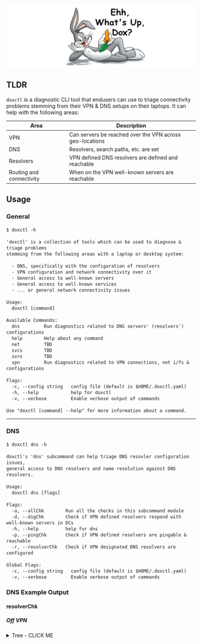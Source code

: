 ![dox logo](https://github.com/slmingol/doxctl/blob/main/imgs/whats_up_dox__banner.png?raw=true)

## TLDR
`doxctl` is a diagnostic CLI tool that endusers can use to triage connectivity problems stemming from their VPN & DNS setups on their laptops. It can help with the following areas:

| Area | Description |
| ---- | ----------- |
| VPN  | Can servers be reached over the VPN across geo-locations |
| DNS  | Resolvers, search paths, etc. are set |
| Resolvers | VPN defined DNS resolvers are defined and reachable |
| Routing and connectivity | When on the VPN well-known servers are reachable |

## Usage
### General
```
$ doxctl -h

'doxctl' is a collection of tools which can be used to diagnose & triage problems
stemming from the following areas with a laptop or desktop system:

  - DNS, specifically with the configuration of resolvers
  - VPN configuration and network connectivity over it
  - General access to well-known servers
  - General access to well-known services
  - ... or general network connectivity issues

Usage:
  doxctl [command]

Available Commands:
  dns         Run diagnostics related to DNS servers' (resolvers') configurations
  help        Help about any command
  net         TBD
  svcs        TBD
  svrs        TBD
  vpn         Run diagnostics related to VPN connections, net i/fs & configurations

Flags:
  -c, --config string   config file (default is $HOME/.doxctl.yaml)
  -h, --help            help for doxctl
  -v, --verbose         Enable verbose output of commands

Use "doxctl [command] --help" for more information about a command.
```

------------------------------------------------------------------------------

### DNS
```
$ doxctl dns -h

doxctl's 'dns' subcommand can help triage DNS resovler configuration issues,
general access to DNS resolvers and name resolution against DNS resolvers.

Usage:
  doxctl dns [flags]

Flags:
  -a, --allChk        Run all the checks in this subcommand module
  -d, --digChk        Check if VPN defined resolvers respond with well-known servers in DCs
  -h, --help          help for dns
  -p, --pingChk       Check if VPN defined resolvers are pingable & reachable
  -r, --resolverChk   Check if VPN designated DNS resolvers are configured

Global Flags:
  -c, --config string   config file (default is $HOME/.doxctl.yaml)
  -v, --verbose         Enable verbose output of commands
```

### DNS Example Output

#### resolverChk

##### Off VPN
<details><summary>Tree - CLICK ME</summary>
<p>
```
$ doxctl dns -r

**NOTE:** Using config file: /Users/smingolelli/.doxctl.yaml


┌───────────────────────────────────────────────────────────────────────────┐
│ VPN defined DNS Resolver Checks                                           │
├──────────────────────────────────────────┬────────────────────────────────┤
│ PROPERTY DESCRIPTION                     │ VALUE                          │
├──────────────────────────────────────────┼────────────────────────────────┤
│ DomainName defined?                      │ unset                          │
│ SearchDomains defined?                   │ unset                          │
│ ServerAddresses defined?                 │ unset                          │
└──────────────────────────────────────────┴────────────────────────────────┘

** NOTE:** Any values of unset indicate that the VPN client is not defining DNS resolver(s) properly!


```
</p>
</details>

##### On VPN
<details><summary>Tree - CLICK ME</summary>
<p>
```
$ doxctl dns -r

**NOTE:** Using config file: /Users/smingolelli/.doxctl.yaml


┌───────────────────────────────────────────────────────────────────────────┐
│ VPN defined DNS Resolver Checks                                           │
├──────────────────────────────────────────┬────────────────────────────────┤
│ PROPERTY DESCRIPTION                     │ VALUE                          │
├──────────────────────────────────────────┼────────────────────────────────┤
│ DomainName defined?                      │ set                            │
│ SearchDomains defined?                   │ set                            │
│ ServerAddresses defined?                 │ set                            │
└──────────────────────────────────────────┴────────────────────────────────┘

** NOTE:** Any values of unset indicate that the VPN client is not defining DNS resolver(s) properly!


```
</p>
</details>

#### pingChk

##### Off VPN
<details><summary>Tree - CLICK ME</summary>
<p>
```
$ doxctl dns -p

**NOTE:** Using config file: /Users/smingolelli/.doxctl.yaml

┌──────────────────────────────────────────────────────────────────────────────────┐
│ VPN defined DNS Resolver Connectivity Checks                                     │
├──────────────────────────────────────────┬───────────────┬───────────────┬───────┤
│                     PROPERTY DESCRIPTION │            IP │       NET I/F │ VALUE │
├──────────────────────────────────────────┼───────────────┼───────────────┼───────┤
└──────────────────────────────────────────┴───────────────┴───────────────┴───────┘

** WARN:** Your VPN client does not appear to be defining any DNS resolver(s) properly,
           you're either not connected via VPN or it's misconfigured!



```
</p>
</details>

##### On VPN
<details><summary>Tree - CLICK ME</summary>
<p>
```
$ doxctl dns -p

**NOTE:** Using config file: /Users/smingolelli/.doxctl.yaml

┌──────────────────────────────────────────────────────────────────────────────────┐
│ VPN defined DNS Resolver Connectivity Checks                                     │
├──────────────────────────────────────────┬───────────────┬───────────────┬───────┤
│ PROPERTY DESCRIPTION                     │ IP            │ NET I/F       │ VALUE │
├──────────────────────────────────────────┼───────────────┼───────────────┼───────┤
│ Resovler is pingable?                    │ 10.5.0.18     │ utun2         │ true  │
│ Reachable via TCP?                       │ 10.5.0.18     │ utun2         │ true  │
│ Reachable via UDP?                       │ 10.5.0.18     │ utun2         │ true  │
├──────────────────────────────────────────┼───────────────┼───────────────┼───────┤
│ Resovler is pingable?                    │ 10.5.0.19     │ utun2         │ true  │
│ Reachable via TCP?                       │ 10.5.0.19     │ utun2         │ true  │
│ Reachable via UDP?                       │ 10.5.0.19     │ utun2         │ true  │
└──────────────────────────────────────────┴───────────────┴───────────────┴───────┘



```
</p>
</details>

#### digChk

##### Off VPN
<details><summary>Tree - CLICK ME</summary>
<p>
```
$ doxctl dns -d

**NOTE:** Using config file: /Users/smingolelli/.doxctl.yaml

┌──────────────────────────────────────────────────────────────────────────────┐
│ Dig Check against VPN defined DNS Resolvers                                  │
├──────────────────────────────────────────┬─────────────────┬─────────────────┤
│ HOSTNAME TO 'DIG'                        │ RESOLVER IP     │ IS RESOLVABLE?  │
├──────────────────────────────────────────┼─────────────────┼─────────────────┤
│ idm-01a.lab1.somedom.local               │                 │ false           │
│ idm-01b.lab1.somedom.local               │                 │ false           │
├──────────────────────────────────────────┼─────────────────┼─────────────────┤
│ idm-01a.rdu1.somedom.local               │                 │ false           │
│ idm-01b.rdu1.somedom.local               │                 │ false           │
├──────────────────────────────────────────┼─────────────────┼─────────────────┤
│ idm-01a.atl1.somedom.local               │                 │ false           │
│ idm-01b.atl1.somedom.local               │                 │ false           │
├──────────────────────────────────────────┼─────────────────┼─────────────────┤
│ idm-01a.dfw1.somedom.local               │                 │ false           │
│ idm-01b.dfw1.somedom.local               │                 │ false           │
├──────────────────────────────────────────┼─────────────────┼─────────────────┤
│ idm-01a.lax2.somedom.local               │                 │ false           │
│ idm-01b.lax2.somedom.local               │                 │ false           │
├──────────────────────────────────────────┼─────────────────┼─────────────────┤
│ idm-01a.jfk1.somedom.local               │                 │ false           │
│ idm-01b.jfk1.somedom.local               │                 │ false           │
├──────────────────────────────────────────┼─────────────────┼─────────────────┤
│ SUCCESSESFUL QUERIES                     │ RESOLVER #1: 0  │                 │
│                                          │ RESOLVER #2: 0  │                 │
└──────────────────────────────────────────┴─────────────────┴─────────────────┘

** WARN:** Your VPN client does not appear to be defining any DNS resolver(s) properly,
           you're either not connected via VPN or it's misconfigured!



```
</p>
</details>

##### On VPN
<details><summary>Tree - CLICK ME</summary>
<p>
```
$ doxctl dns -d

**NOTE:** Using config file: /Users/smingolelli/.doxctl.yaml

┌──────────────────────────────────────────────────────────────────────────────┐
│ Dig Check against VPN defined DNS Resolvers                                  │
├──────────────────────────────────────────┬─────────────────┬─────────────────┤
│ HOSTNAME TO 'DIG'                        │ RESOLVER IP     │ IS RESOLVABLE?  │
├──────────────────────────────────────────┼─────────────────┼─────────────────┤
│ idm-01a.lab1.somedom.local               │ 10.5.0.18       │ true            │
│ idm-01b.lab1.somedom.local               │ 10.5.0.18       │ true            │
│ idm-01a.lab1.somedom.local               │ 10.5.0.19       │ true            │
│ idm-01b.lab1.somedom.local               │ 10.5.0.19       │ true            │
├──────────────────────────────────────────┼─────────────────┼─────────────────┤
│ idm-01a.rdu1.somedom.local               │ 10.5.0.18       │ true            │
│ idm-01b.rdu1.somedom.local               │ 10.5.0.18       │ true            │
│ idm-01a.rdu1.somedom.local               │ 10.5.0.19       │ true            │
│ idm-01b.rdu1.somedom.local               │ 10.5.0.19       │ true            │
├──────────────────────────────────────────┼─────────────────┼─────────────────┤
│ idm-01a.atl1.somedom.local               │ 10.5.0.18       │ true            │
│ idm-01b.atl1.somedom.local               │ 10.5.0.18       │ true            │
│ idm-01a.atl1.somedom.local               │ 10.5.0.19       │ true            │
│ idm-01b.atl1.somedom.local               │ 10.5.0.19       │ true            │
├──────────────────────────────────────────┼─────────────────┼─────────────────┤
│ idm-01a.dfw1.somedom.local               │ 10.5.0.18       │ true            │
│ idm-01b.dfw1.somedom.local               │ 10.5.0.18       │ true            │
│ idm-01a.dfw1.somedom.local               │ 10.5.0.19       │ true            │
│ idm-01b.dfw1.somedom.local               │ 10.5.0.19       │ true            │
├──────────────────────────────────────────┼─────────────────┼─────────────────┤
│ idm-01a.lax2.somedom.local               │ 10.5.0.18       │ true            │
│ idm-01b.lax2.somedom.local               │ 10.5.0.18       │ true            │
│ idm-01a.lax2.somedom.local               │ 10.5.0.19       │ true            │
│ idm-01b.lax2.somedom.local               │ 10.5.0.19       │ true            │
├──────────────────────────────────────────┼─────────────────┼─────────────────┤
│ idm-01a.jfk1.somedom.local               │ 10.5.0.18       │ true            │
│ idm-01b.jfk1.somedom.local               │ 10.5.0.18       │ true            │
│ idm-01a.jfk1.somedom.local               │ 10.5.0.19       │ true            │
│ idm-01b.jfk1.somedom.local               │ 10.5.0.19       │ true            │
├──────────────────────────────────────────┼─────────────────┼─────────────────┤
│ SUCCESSESFUL QUERIES                     │ RESOLVER #1: 12 │                 │
│                                          │ RESOLVER #2: 12 │                 │
└──────────────────────────────────────────┴─────────────────┴─────────────────┘



```
</p>
</details>

------------------------------------------------------------------------------

### VPN
```
$ doxctl vpn -h

doxctl's 'vpn' subcommand can help triage VPN related configuration issues,
& routes related to a VPN connection.

Usage:
  doxctl vpn [flags]

Flags:
  -a, --allChk           Run all the checks in this subcommand module
  -h, --help             help for vpn
  -i, --ifReachableChk   Check if network interfaces are reachable
  -r, --vpnRoutesChk     Check if >5 VPN routes are defined

Global Flags:
  -v, --verbose   Enable verbose output of commands


```

### VPN Example Output

#### ifReachableChk
<details><summary>Tree - CLICK ME</summary>
<p>

```
$ doxctl vpn -i


Interfaces Reachable Checks
===========================


How many network interfaces found? 		 ---> 2 <--- 	 [en0 utun2]
At least 1 interface's a utun device? 		 ---> yes <---
All interfaces are reachable? 			 ---> yes <---




```
</p>
</details>

#### vpnRoutesChk
<details><summary>Tree - CLICK ME</summary>
<p>

```
$ doxctl vpn -r


VPN Interface Route Checks
===========================


At least 5 routes using interface [utun2]? 		 ---> yes <--- 	 [147]




```
</p>
</details>

------------------------------------------------------------------------------

### Debugging
All the CLI subcommands can make use of either the `-v` or the `--verbose` switch to gather further diagnostics which can be helpful when triaging connectivity issues.

<details><summary>Tree - CLICK ME</summary>
<p>

For example:
```
$ doxctl dns -r -v
+ printf '\n\nDNS Resolver Checks\n===================\n\n\n'


DNS Resolver Checks
===================


++ printf 'get State:/Network/Service/com.cisco.anyconnect/DNS\nd.show\n'
++ scutil
+ vpn_resolvers='<dictionary> {
  DomainName : bandwidth.local
  SearchDomains : <array> {
    0 : bandwidth.local
  }
  SearchOrder : 1
  ServerAddresses : <array> {
    0 : 10.5.0.18
    1 : 10.5.0.19
    2 : 192.168.7.85
  }
  SupplementalMatchDomains : <array> {
    0 :
    1 : bandwidth.local
  }
}'
+ column -t
+ echo '<dictionary> {
  DomainName : bandwidth.local
  SearchDomains : <array> {
    0 : bandwidth.local
  }
  SearchOrder : 1
  ServerAddresses : <array> {
    0 : 10.5.0.18
    1 : 10.5.0.19
    2 : 192.168.7.85
  }
  SupplementalMatchDomains : <array> {
    0 :
    1 : bandwidth.local
  }
}'
+ grep -q 'DomainName.*bandwidth.local'
+ echo 'DomainName set'
+ echo '<dictionary> {
  DomainName : bandwidth.local
  SearchDomains : <array> {
    0 : bandwidth.local
  }
  SearchOrder : 1
  ServerAddresses : <array> {
    0 : 10.5.0.18
    1 : 10.5.0.19
    2 : 192.168.7.85
  }
  SupplementalMatchDomains : <array> {
    0 :
    1 : bandwidth.local
  }
}'
+ grep -A1 SearchDomains
+ grep -qE '[0-1].*bandwidth'
+ echo 'SearchDomains set'
+ echo '<dictionary> {
  DomainName : bandwidth.local
  SearchDomains : <array> {
    0 : bandwidth.local
  }
  SearchOrder : 1
  ServerAddresses : <array> {
    0 : 10.5.0.18
    1 : 10.5.0.19
    2 : 192.168.7.85
  }
  SupplementalMatchDomains : <array> {
    0 :
    1 : bandwidth.local
  }
}'
+ grep -A3 ServerAddresses
+ grep -qE '[0-1].*10.5'
+ echo 'ServerAddresses set'
DomainName       set
SearchDomains    set
ServerAddresses  set
+ [[ 1 -eq 1 ]]
+ set +x




```
</p>
</details>

### RESOURCES

#### References
- [Exploring Go Packages: Cobra](https://levelup.gitconnected.com/exploring-go-packages-cobra-fce6c4e331d6)
- [CLI Command Line SDK - Cobra](https://github.com/spf13/cobra)
- [Building a multipurpose CLI tool with Cobra and Go](https://dev.to/lumexralph/building-a-multipurpose-cli-tool-with-cobra-and-go-2492)
- [How to create a CLI in golang with cobra](https://towardsdatascience.com/how-to-create-a-cli-in-golang-with-cobra-d729641c7177)
- [How to pipe several commands in Go?](https://stackoverflow.com/questions/10781516/how-to-pipe-several-commands-in-go)
- [Executing System Commands With Golang](https://tutorialedge.net/golang/executing-system-commands-with-golang/)

#### Example CLI tools written in Go
- [docker/hub-tool](ttps://github.com/docker/hub-tool/tree/main/internal/commands)

#### MacOS
- [SCNetworkReachability](https://developer.apple.com/documentation/systemconfiguration/scnetworkreachability-g7d)
- [scutil generalized interface to "dynamic Store" and Network Services](https://www.real-world-systems.com/docs/scutil.1.html)
